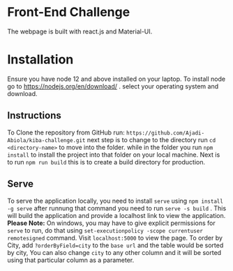 #  Front-End Challenge
 The webpage is built with react.js and Material-UI.
# Installation
Ensure you have node 12 and above installed on your laptop. To install node go to https://nodejs.org/en/download/ . select your operating system and download.
## Instructions
To Clone the repository from GitHub run: `https://github.com/Ajadi-Abiola/kiba-challenge.git` next step is to change to the directory run `cd <directory-name>` to move into the folder. while in the folder you run `npm install` to install the project into that folder on your local machine.
Next is to run `npm run build` this is to create a build directory for production. 

## Serve
To serve the application locally, you need to install `serve` using `npm install -g serve` after runnung that command you need to run `serve -s build` . This will build the application and provide a localhost link to view the application.
**Please Note:**  On windows, you may have to give explicit permissions for `serve` to run, do that using `set-executionpolicy -scope currentuser remotesigned` command.
Visit `localhost:5000` to view the page. 
To order by City, add `?orderByField=city` to the `base url` and the table would be sorted by city, You can also change `city` to any other column and it will be sorted using that particular column as a parameter.





